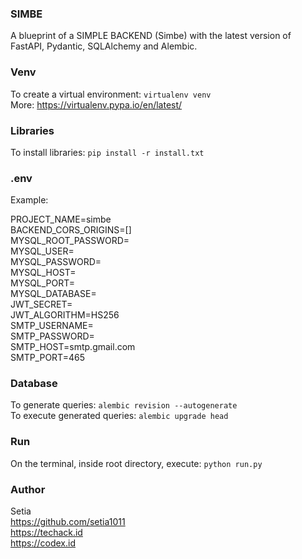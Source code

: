 ### SIMBE
A blueprint of a SIMPLE BACKEND (Simbe) with the latest version of FastAPI, Pydantic, SQLAlchemy and Alembic.

### Venv
To create a virtual environment: `virtualenv venv`\
More: https://virtualenv.pypa.io/en/latest/

### Libraries
To install libraries: `pip install -r install.txt`

### .env
Example:

PROJECT_NAME=simbe\
BACKEND_CORS_ORIGINS=[] \
MYSQL_ROOT_PASSWORD= \
MYSQL_USER= \
MYSQL_PASSWORD= \
MYSQL_HOST= \
MYSQL_PORT= \
MYSQL_DATABASE= \
JWT_SECRET= \
JWT_ALGORITHM=HS256 \
SMTP_USERNAME= \
SMTP_PASSWORD= \
SMTP_HOST=smtp.gmail.com \
SMTP_PORT=465

### Database
To generate queries: `alembic revision --autogenerate`\
To execute generated queries: `alembic upgrade head`

### Run
On the terminal, inside root directory, execute: `python run.py`

### Author
Setia\
https://github.com/setia1011 \
https://techack.id \
https://codex.id